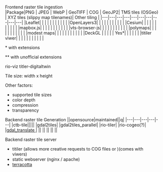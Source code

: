 

Frontend raster tile ingestion  
|Package|PNG | JPEG | WebP | GeoTIFF | COG |  GeoJP2| TMS tiles (OSGeo) | XYZ tiles (slippy map tilenames)| Other tiling |
|---|---|---|---|---|---|---|---|---|---|
|Leaflet| | | | | | | | | | |
|OpenLayers3| | | | | | | | | | |
|Cesium| | | | | | | | | | |
|mapbox.js| | | | | | | | | | |
|vts-browser-js| | | | | | | | | | |
|polymaps| | | | | | | | | | |
|modest maps| | | | | | | | | | |
|DeckGL     | | | | | Yes*| | | | | |
|titiler viwer| | | | | | | | | | |

\* with extensions 

\** with unofficial extensions 


rio-viz
titler-digitaltwin


Tile size: width x height 


Other factors:
- supported tile sizes 
- color depth
- compression
- transparency



Backend raster tile Generation
||opensource|maintained||q|
|---|---|---|---|---|
|ctb-tile|||||
|gdal2tiles|
|gdal2tiles_parallel|
|rio-tiler|
|rio-cogeo(?)|
|[gdal_translate ](https://github.com/cogeotiff/cog-spec/blob/master/spec.md#how-to-generate-it-with-gdal)|
||
||
||
||
||

Backend raster tile server
- titiler (allows more creative requests to COG files or )(comes with viwers)
- static webserver (nginx / apache)
- [terracotta](https://github.com/DHI-GRAS/terracotta)